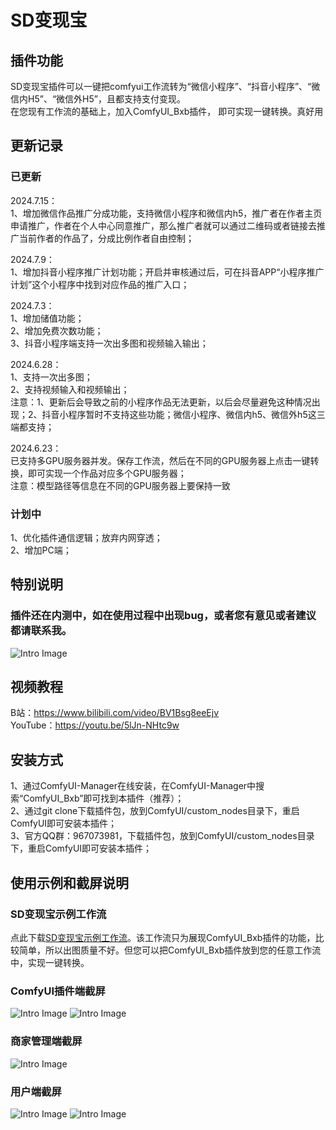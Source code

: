 # SD变现宝
## 插件功能
SD变现宝插件可以一键把comfyui工作流转为“微信小程序”、“抖音小程序”、“微信内H5”、“微信外H5”，且都支持支付变现。  
在您现有工作流的基础上，加入ComfyUI_Bxb插件， 即可实现一键转换。真好用
## 更新记录 
### 已更新
2024.7.15：  
1、增加微信作品推广分成功能，支持微信小程序和微信内h5，推广者在作者主页申请推广，作者在个人中心同意推广，那么推广者就可以通过二维码或者链接去推广当前作者的作品了，分成比例作者自由控制；  
  
2024.7.9：  
1、增加抖音小程序推广计划功能；开启并审核通过后，可在抖音APP“小程序推广计划”这个小程序中找到对应作品的推广入口；  
  
2024.7.3：  
1、增加储值功能；  
2、增加免费次数功能；  
3、抖音小程序端支持一次出多图和视频输入输出；  
  
2024.6.28：  
1、支持一次出多图；  
2、支持视频输入和视频输出；  
注意：1、更新后会导致之前的小程序作品无法更新，以后会尽量避免这种情况出现；2、抖音小程序暂时不支持这些功能；微信小程序、微信内h5、微信外h5这三端都支持； 
   
2024.6.23：  
已支持多GPU服务器并发。保存工作流，然后在不同的GPU服务器上点击一键转换，即可实现一个作品对应多个GPU服务器；  
注意：模型路径等信息在不同的GPU服务器上要保持一致
### 计划中   
1、优化插件通信逻辑；放弃内网穿透；  
2、增加PC端；  
## 特别说明
### 插件还在内测中，如在使用过程中出现bug，或者您有意见或者建议都请联系我。  
![Intro Image](assets/lxwm.jpg) 
## 视频教程
B站：https://www.bilibili.com/video/BV1Bsg8eeEjv  
YouTube：https://youtu.be/5lJn-NHtc9w
## 安装方式
1、通过ComfyUI-Manager在线安装，在ComfyUI-Manager中搜索“ComfyUI_Bxb”即可找到本插件（推荐）；  
2、通过git clone下载插件包，放到ComfyUI/custom_nodes目录下，重启ComfyUI即可安装本插件；  
3、官方QQ群：967073981，下载插件包，放到ComfyUI/custom_nodes目录下，重启ComfyUI即可安装本插件；  
## 使用示例和截屏说明
### SD变现宝示例工作流
点此下载[SD变现宝示例工作流](assets/SD变现宝示例工作流.json)。该工作流只为展现ComfyUI_Bxb插件的功能，比较简单，所以出图质量不好。但您可以把ComfyUI_Bxb插件放到您的任意工作流中，实现一键转换。
### ComfyUI插件端截屏
![Intro Image](assets/sdbxb1.png) 
![Intro Image](assets/sdbxb2.png) 
### 商家管理端截屏
![Intro Image](assets/sjduan.jpg) 
### 用户端截屏
![Intro Image](assets/yhduan1.jpg) 
![Intro Image](assets/yhduan2.jpg) 